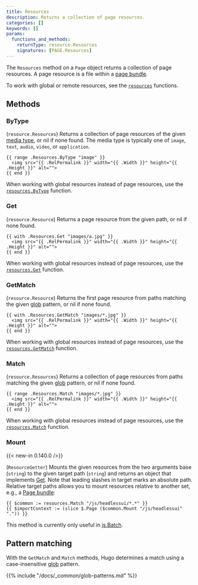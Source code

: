 ```yaml
---
title: Resources
description: Returns a collection of page resources.
categories: []
keywords: []
params:
  functions_and_methods:
    returnType: resource.Resources
    signatures: [PAGE.Resources]
---
```


The `Resources` method on a `Page` object returns a collection of page resources. A page resource is a file within a [page bundle](g).

To work with global or remote resources, see the [`resources`][] functions.

## Methods

### ByType

(`resource.Resources`) Returns a collection of page resources of the given [media type][], or nil if none found. The media type is typically one of `image`, `text`, `audio`, `video`, or `application`.

```go-html-template
{{ range .Resources.ByType "image" }}
  <img src="{{ .RelPermalink }}" width="{{ .Width }}" height="{{ .Height }}" alt="">
{{ end }}
```

When working with global resources instead of page resources, use the [`resources.ByType`][] function.

### Get

(`resource.Resource`) Returns a page resource from the given path, or nil if none found.

```go-html-template
{{ with .Resources.Get "images/a.jpg" }}
  <img src="{{ .RelPermalink }}" width="{{ .Width }}" height="{{ .Height }}" alt="">
{{ end }}
```

When working with global resources instead of page resources, use the [`resources.Get`][] function.

### GetMatch

(`resource.Resource`) Returns the first page resource from paths matching the given [glob](g) pattern, or nil if none found.

```go-html-template
{{ with .Resources.GetMatch "images/*.jpg" }}
  <img src="{{ .RelPermalink }}" width="{{ .Width }}" height="{{ .Height }}" alt="">
{{ end }}
```

When working with global resources instead of page resources, use the [`resources.GetMatch`][] function.

### Match

(`resource.Resources`) Returns a collection of page resources from paths matching the given [glob](g) pattern, or nil if none found.

```go-html-template
{{ range .Resources.Match "images/*.jpg" }}
  <img src="{{ .RelPermalink }}" width="{{ .Width }}" height="{{ .Height }}" alt="">
{{ end }}
```

When working with global resources instead of page resources, use the [`resources.Match`][] function.

### Mount

{{< new-in 0.140.0 />}}

(`ResourceGetter`) Mounts the given resources from the two arguments base (`string`) to the given target path (`string`) and returns an object that implements [Get](#get). Note that leading slashes in target marks an absolute path. Relative target paths allows you to mount resources relative to another set, e.g., a [Page bundle](/content-management/page-bundles/):

```go-html-template
{{ $common := resources.Match "/js/headlessui/*.*" }}
{{ $importContext := (slice $.Page ($common.Mount "/js/headlessui" ".")) }}
```

This method is currently only useful in [js.Batch](/docs/reference/functions/js/batch/#import-context).

## Pattern matching

With the `GetMatch` and `Match` methods, Hugo determines a match using a case-insensitive [glob](g) pattern.

{{% include "/docs/_common/glob-patterns.md" %}}

[`resources.ByType`]: /docs/reference/functions/resources/ByType/
[`resources.GetMatch`]: /docs/reference/functions/resources/ByType/
[`resources.Get`]: /docs/reference/functions/resources/ByType/
[`resources.Match`]: /docs/reference/functions/resources/ByType/
[`resources`]: /docs/reference/functions/resources/
[media type]: https://en.wikipedia.org/wiki/Media_type
